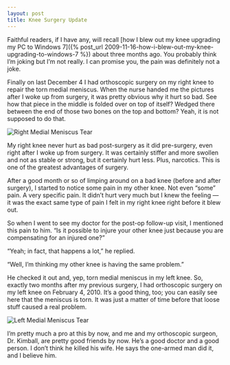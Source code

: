 ```yaml
---
layout: post
title: Knee Surgery Update
---
```

Faithful readers, if I have any, will recall [how I blew out my knee upgrading my PC to Windows 7]({% post_url 2009-11-16-how-i-blew-out-my-knee-upgrading-to-windows-7 %}) about three months ago.  You probably think I’m joking but I’m not really.  I can promise you, the pain was definitely not a joke.

Finally on last December 4 I had orthoscopic surgery on my right knee to repair the torn medial meniscus.  When the nurse handed me the pictures after I woke up from surgery, it was pretty obvious why it hurt so bad.  See how that piece in the middle is folded over on top of itself?  Wedged there between the end of those two bones on the top and bottom?  Yeah, it is not supposed to do  that.

![Right Medial Meniscus Tear](http://farm3.static.flickr.com/2730/4377862526_0e600c7485_o.png)

My right knee never hurt as bad post-surgery as it did pre-surgery, even right after I woke up from surgery.  It was certainly stiffer and more swollen and not as stable or strong, but it certainly hurt less.  Plus, narcotics.  This is one of the greatest advantages of surgery.

After a good month or so of limping around on a bad knee (before and after surgery), I started to notice some pain in my other knee.  Not even “some” pain.  A very specific pain.  It didn’t hurt very much but I knew the feeling — it was the exact same type of pain I felt in my right knee right before it blew out.

So when I went to see my doctor for the post-op follow-up visit, I mentioned this pain to him.  “Is it possible to injure your other knee just because you are compensating for an injured one?”

“Yeah; in fact, that happens a lot,” he replied.

“Well, I’m thinking my other knee is having the same problem.”

He checked it out and, yep, torn medial meniscus in my left knee.  So, exactly two months after my previous surgery, I had orthoscopic surgery on my left knee on February 4, 2010.  It’s a good thing, too; you can easily see here that the meniscus is torn.  It was just a matter of time before that loose stuff caused a real problem.

![Left Medial Meniscus Tear](http://farm5.static.flickr.com/4048/4377112141_96a9d60aed_o.png)

I’m pretty much a pro at this by now, and me and my orthoscopic surgeon, Dr. Kimball, are pretty good friends by now.  He’s a good doctor and a good person.  I don’t think he killed his wife.  He says the one-armed man did it, and I believe him.